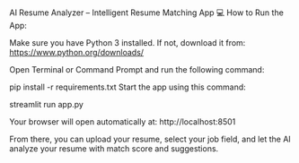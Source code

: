 AI Resume Analyzer – Intelligent Resume Matching App
💻 How to Run the App:

Make sure you have Python 3 installed.
If not, download it from: https://www.python.org/downloads/

Open Terminal or Command Prompt and run the following command:

pip install -r requirements.txt
Start the app using this command:

streamlit run app.py


Your browser will open automatically at:
http://localhost:8501

From there, you can upload your resume, select your job field, and let the AI analyze your resume with match score and suggestions.